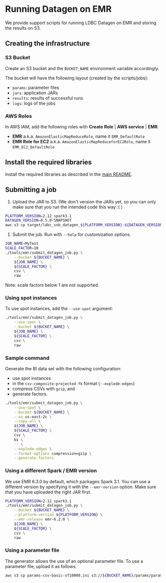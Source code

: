# Running Datagen on EMR

We provide support scripts for running LDBC Datagen on EMR and storing the results on S3.

## Creating the infrastructure

### S3 Bucket

Create an S3 bucket and the `BUCKET_NAME` environment variable accordingly.

The bucket will have the following layout (created by the scripts/jobs):

- `params`: parameter files
- `jars`: application JARs
- `results`: results of successful runs
- `logs`: logs of the jobs

### AWS Roles

In AWS IAM, add the following roles with **Create Role** | **AWS service** | **EMR**:

* **EMR** a.k.a. `AmazonElasticMapReduceRole`, name it `EMR_DefaultRole`
* **EMR Role for EC2** a.k.a. `AmazonElasticMapReduceforEC2Role`, name it `EMR_EC2_DefaultRole`

## Install the required libraries

Install the required libraries as described in the [main README](../../README.md#install-python-tools).

## Submitting a job

1. Upload the JAR to S3. (We don't version the JARs yet, so you can only make sure that you run the intended code this way :( ) 

```bash
PLATFORM_VERSION=2.12_spark3.1
DATAGEN_VERSION=0.5.0-SNAPSHOT
aws s3 cp target/ldbc_snb_datagen_${PLATFORM_VERSION}-${DATAGEN_VERSION}-jar-with-dependencies.jar s3://${BUCKET_NAME}/jars/ldbc_snb_datagen_${PLATFORM_VERSION}-${DATAGEN_VERSION}-jar-with-dependencies.jar
```

1. Submit the job. Run with `--help` for customization options.

```bash
JOB_NAME=MyTest
SCALE_FACTOR=10
./tools/emr/submit_datagen_job.py \
    --bucket ${BUCKET_NAME} \
    ${JOB_NAME} \
    ${SCALE_FACTOR} \
    csv \
    raw
```

Note: scale factors below 1 are not supported.

### Using spot instances

To use spot instances, add the `--use-spot` argument:

```bash
./tools/emr/submit_datagen_job.py \
    --use-spot \
    --bucket ${BUCKET_NAME} \
    ${JOB_NAME} \
    ${SCALE_FACTOR} \
    csv \
    raw
```

### Sample command

Generate the BI data set with the following configuration:

* use spot instances
* in the `csv-composite-projected-fk` format (`--explode-edges`)
* compress CSVs with `gzip`, and
* generate factors.

```bash
./tools/emr/submit_datagen_job.py \
    --use-spot \
    --bucket ${BUCKET_NAME} \
    --az us-east-2c \
    --copy-all \
    ${JOB_NAME} \
    ${SCALE_FACTOR} \
    csv \
    bi \
    -- \
    --explode-edges \
    --format-options compression=gzip \
    --generate-factors
```

### Using a different Spark / EMR version

We use EMR 6.3.0 by default, which packages Spark 3.1. You can use a different version by specifying it with the `--emr-version` option.
Make sure that you have uploaded the right JAR first.

```bash
PLATFORM_VERSION=2.12_spark3.1
./tools/emr/submit_datagen_job.py \
    --bucket ${BUCKET_NAME} \
    --platform-version ${PLATFORM_VERSION} \
    --emr-release emr-6.2.0 \
    ${JOB_NAME} \
    ${SCALE_FACTOR} \
    csv \
    raw
```

### Using a parameter file

The generator allows the use of an optional parameter file. To use a parameter file, upload it as follows.

```bash
aws s3 cp params-csv-basic-sf10000.ini s3://${BUCKET_NAME}/params/params-csv-basic-sf10000.ini
```
